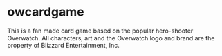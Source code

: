 # owcardgame

This is a fan made card game based on the popular hero-shooter Overwatch.
All characters, art and the Overwatch logo and brand are the property of Blizzard Entertainment, Inc.